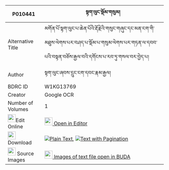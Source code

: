 |P010441|སྟག་ལུང་སྡོམ་གསུམ། 
| --- | --- 
|Alternative Title |མགོན་པོ་སྟག་ལུང་པ་ཆེན་པོའི་རྡོ་རྗེའི་གསུང་གཞུང་དང་མན་ངག་གི་མཐུས་ལེགས་པར་བཤད་པ་སྡོམ་པ་གསུམ་ལེགས་པར་གཏན་ལ་དབབ་པའི་བསྟན་བཅོས་རྒྱལ་བའི་དགོངས་པ་རབ་ཏུ་གསལ་བར་བྱེད་པ།
|Author| སྟག་ལུང་ཞབས་དྲུང་ངག་དབང་རྣམ་རྒྱལ།
|BDRC ID | W1KG13769
|Creator | Google OCR
|Number of Volumes| 1
|<img width="25" src="https://img.icons8.com/color/25/000000/edit-property.png">Edit Online| [<img width="25" src="https://avatars.githubusercontent.com/u/45091458?s=200&v=4"> Open in Editor](http://editor.openpecha.org/P010441)
|<img width="25" src="https://img.icons8.com/fluent/48/000000/download-2.png"/>  Download | [![](https://img.icons8.com/color/20/000000/txt.png)Plain Text](https://github.com/Openpecha/P010441/releases/download/v1/taklung_dom_sum_plain_P010441.zip), [![](https://img.icons8.com/color/20/000000/txt.png)Text with Pagination](https://github.com/Openpecha/P010441/releases/download/v1/taklung_dom_sum_pages_P010441.zip)
|<img width="25" src="https://img.icons8.com/plasticine/100/000000/pictures-folder.png"/>  Source Images | [<img width="25" src="https://library.bdrc.io/icons/BUDA-small.svg"> Images of text file open in BUDA](https://library.bdrc.io/show/bdr:W1KG13769)